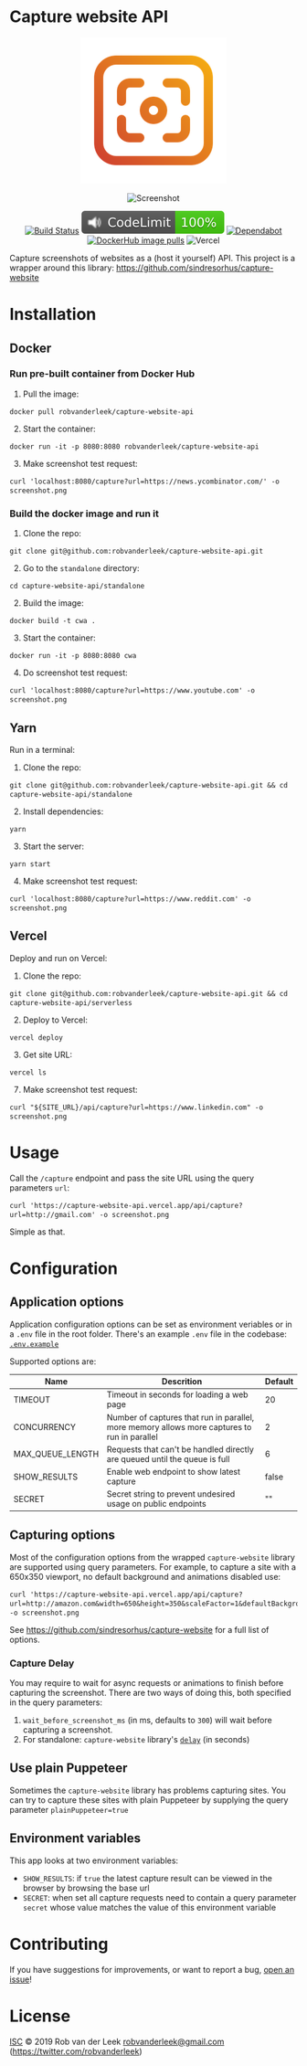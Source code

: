 # Capture website API

<div align="center">

[![Logo](static/logo_256x256.png)](https://www.freepik.com/icon/capture_6276243)

</div>

<div align="center">

![Screenshot](static/screenshot.png)

</div>

<div align="center">

[![Build Status](https://github.com/robvanderleek/capture-website-api/workflows/CICD/badge.svg)](https://github.com/robvanderleek/capture-website-api/actions)
[![CodeLimit](https://github.com/robvanderleek/capture-website-api/blob/_codelimit_reports/add-codelimit/badge.svg)](https://github.com/robvanderleek/capture-website-api/blob/_codelimit_reports/add-codelimit/codelimit.md)
[![Dependabot](https://badgen.net/badge/Dependabot/enabled/green?icon=dependabot)](https://dependabot.com/)
[![DockerHub image pulls](https://img.shields.io/docker/pulls/robvanderleek/capture-website-api)](https://hub.docker.com/repository/docker/robvanderleek/capture-website-api)
![Vercel](https://vercelbadge.vercel.app/api/robvanderleek/capture-website-api)

</div>

Capture screenshots of websites as a (host it yourself) API. This project is a
wrapper around this library: https://github.com/sindresorhus/capture-website

# Installation

## Docker

### Run pre-built container from Docker Hub

1. Pull the image:
```
docker pull robvanderleek/capture-website-api
```

2. Start the container:
```
docker run -it -p 8080:8080 robvanderleek/capture-website-api
```

3. Make screenshot test request:
```
curl 'localhost:8080/capture?url=https://news.ycombinator.com/' -o screenshot.png
``` 

### Build the docker image and run it

1. Clone the repo:
```shell
git clone git@github.com:robvanderleek/capture-website-api.git
```

2. Go to the `standalone` directory:
```shell
cd capture-website-api/standalone
```

2. Build the image:
```shell
docker build -t cwa .
```

3. Start the container: 
```shell
docker run -it -p 8080:8080 cwa
```

4. Do screenshot test request:
```shell
curl 'localhost:8080/capture?url=https://www.youtube.com' -o screenshot.png
```

## Yarn

Run in a terminal:

1. Clone the repo:
```
git clone git@github.com:robvanderleek/capture-website-api.git && cd capture-website-api/standalone
```

2. Install dependencies:
```
yarn
```

3. Start the server:
```
yarn start
```

4. Make screenshot test request:
```
curl 'localhost:8080/capture?url=https://www.reddit.com' -o screenshot.png
```

## Vercel

Deploy and run on Vercel:

1. Clone the repo:
```
git clone git@github.com:robvanderleek/capture-website-api.git && cd capture-website-api/serverless
```

2. Deploy to Vercel:
```shell
vercel deploy
```

3. Get site URL:
```shell
vercel ls 
```

7. Make screenshot test request:
```
curl "${SITE_URL}/api/capture?url=https://www.linkedin.com" -o screenshot.png
```

# Usage

Call the `/capture` endpoint and pass the site URL using the query parameters `url`:
```shell
curl 'https://capture-website-api.vercel.app/api/capture?url=http://gmail.com' -o screenshot.png
```
Simple as that.

# Configuration

## Application options

Application configuration options can be set as environment veriables or in 
a `.env` file in the root folder. There's an example `.env` file in the codebase: [`.env.example`](https://github.com/robvanderleek/capture-website-api/blob/main/.env.example)

Supported options are:

| Name | Descrition | Default |
|---|---|---|
| TIMEOUT | Timeout in seconds for loading a web page | 20 |
| CONCURRENCY | Number of captures that run in parallel, more memory allows more captures to run in parallel | 2 |
| MAX_QUEUE_LENGTH | Requests that can't be handled directly are queued until the queue is full | 6 |
| SHOW_RESULTS | Enable web endpoint to show latest capture | false |
| SECRET | Secret string to prevent undesired usage on public endpoints | "" |

## Capturing options

Most of the configuration options from the wrapped `capture-website` library are supported using query parameters. 
For example, to capture a site with a 650x350 viewport, no default background and animations disabled use:
```
curl 'https://capture-website-api.vercel.app/api/capture?url=http://amazon.com&width=650&height=350&scaleFactor=1&defaultBackground=false&disableAnimations=true&wait_before_screenshot_ms=300' -o screenshot.png
```

See https://github.com/sindresorhus/capture-website for a full list of options.

### Capture Delay

You may require to wait for async requests or animations to finish before capturing the screenshot. There are two ways of doing this, both specified in the query parameters:

1. `wait_before_screenshot_ms` (in ms, defaults to `300`) will wait before capturing a screenshot.
2. For standalone: `capture-website` library's [`delay`](https://github.com/sindresorhus/capture-website#delay) (in seconds)

## Use plain Puppeteer 

Sometimes the `capture-website` library has problems capturing sites. You can try to
capture these sites with plain Puppeteer by supplying the query parameter `plainPuppeteer=true`

## Environment variables

This app looks at two environment variables:

* `SHOW_RESULTS`: if `true` the latest capture result can be viewed in the browser by browsing the base url  
* `SECRET`: when set all capture requests need to contain a query parameter `secret` whose value matches the value of this environment variable

# Contributing

If you have suggestions for improvements, or want to report a bug, [open an issue](https://github.com/robvanderleek/capture-website-api/issues)!

# License

[ISC](LICENSE) © 2019 Rob van der Leek <robvanderleek@gmail.com> (https://twitter.com/robvanderleek)
